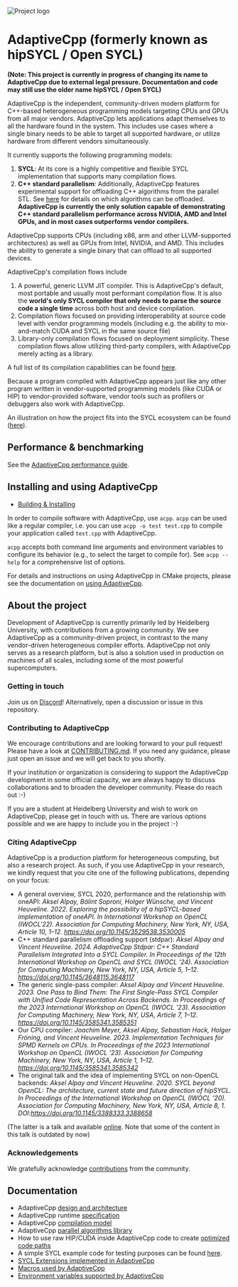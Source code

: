 ![Project logo](/doc/img/logo/logo-color.png)

# AdaptiveCpp (formerly known as hipSYCL / Open SYCL)

**(Note: This project is currently in progress of changing its name to AdaptiveCpp due to external legal pressure. Documentation and code may still use the older name hipSYCL / Open SYCL)**

AdaptiveCpp is the independent, community-driven modern platform for C++-based heterogeneous programming models targeting CPUs and GPUs from all major vendors. AdaptiveCpp lets applications adapt themselves to all the hardware found in the system. This includes use cases where a single binary needs to be able to target all supported hardware, or utilize hardware from different vendors simultaneously.

It currently supports the following programming models:
1. **SYCL**: At its core is a highly competitive and flexible SYCL implementation that supports many compilation flows.
2. **C++ standard parallelism**: Additionally, AdaptiveCpp features experimental support for offloading C++ algorithms from the parallel STL. See [here](doc/stdpar.md) for details on which algorithms can be offloaded. **AdaptiveCpp is currently the only solution capable of demonstrating C++ standard parallelism performance across NVIDIA, AMD and Intel GPUs, and in most cases outperforms vendor compilers.**

AdaptiveCpp supports CPUs (including x86, arm and other LLVM-supported architectures) as well as GPUs from Intel, NVIDIA, and AMD. This includes the ability to generate a single binary that can offload to all supported devices.

AdaptiveCpp's compilation flows include
1. A powerful, generic LLVM JIT compiler. This is AdaptiveCpp's default, most portable and usually most performant compilation flow. It is also the **world's only SYCL compiler that only needs to parse the source code a single time** across both host and device compilation.
2. Compilation flows focused on providing interoperability at source code level with vendor programming models (including e.g. the ability to mix-and-match CUDA and SYCL in the same source file)
3. Library-only compilation flows focused on deployment simplicity. These compilation flows allow utilizing third-party compilers, with AdaptiveCpp merely acting as a library.

A full list of its compilation capabilities can be found [here](doc/compilation.md).

Because a program compiled with AdaptiveCpp appears just like any other program written in vendor-supported programming models (like CUDA or HIP) to vendor-provided software, vendor tools such as profilers or debuggers also work with AdaptiveCpp.

An illustration on how the project fits into the SYCL ecosystem can be found ([here](doc/sycl-ecosystem.md)).


## Performance & benchmarking

See the [AdaptiveCpp performance guide](doc/performance.md).

## Installing and using AdaptiveCpp
* [Building & Installing](doc/installing.md)

In order to compile software with AdaptiveCpp, use `acpp`. `acpp` can be used like a regular compiler, i.e. you can use `acpp -o test test.cpp` to compile your application called `test.cpp` with AdaptiveCpp.

`acpp` accepts both command line arguments and environment variables to configure its behavior (e.g., to select the target to compile for). See `acpp --help` for a comprehensive list of options.

For details and instructions on using AdaptiveCpp in CMake projects, please see the documentation on [using AdaptiveCpp](doc/using-acpp.md).


## About the project

Development of AdaptiveCpp is currently primarily led by Heidelberg University, with contributions from a growing community. We see AdaptiveCpp as a community-driven project, in contrast to the many vendor-driven heterogeneous compiler efforts.
AdaptiveCpp not only serves as a research platform, but is also a solution used in production on machines of all scales, including some of the most powerful supercomputers.

### Getting in touch

Join us on [Discord](https://discord.gg/s2p7Vccwh3)!
Alternatively, open a discussion or issue in this repository.

### Contributing to AdaptiveCpp

We encourage contributions and are looking forward to your pull request! Please have a look at [CONTRIBUTING.md](CONTRIBUTING.md). If you need any guidance, please just open an issue and we will get back to you shortly.

If your institution or organization is considering to support the AdaptiveCpp development in some official capacity, we are always happy to discuss collaborations and to broaden the developer community. Please do reach out :-)

If you are a student at Heidelberg University and wish to work on AdaptiveCpp, please get in touch with us. There are various options possible and we are happy to include you in the project :-)

### Citing AdaptiveCpp

AdaptiveCpp is a production platform for heterogeneous computing, but also a research project. As such, if you use AdaptiveCpp in your research, we kindly request that you cite one of the following publications, depending on your focus:

* A general overview, SYCL 2020, performance and the relationship with oneAPI: *Aksel Alpay, Bálint Soproni, Holger Wünsche, and Vincent Heuveline. 2022. Exploring the possibility of a hipSYCL-based implementation of oneAPI. In International Workshop on OpenCL (IWOCL'22). Association for Computing Machinery, New York, NY, USA, Article 10, 1–12. https://doi.org/10.1145/3529538.3530005*
* C++ standard parallelism offloading support (stdpar): *Aksel Alpay and Vincent Heuveline. 2024. AdaptiveCpp Stdpar: C++ Standard Parallelism Integrated Into a SYCL Compiler. In Proceedings of the 12th International Workshop on OpenCL and SYCL (IWOCL '24). Association for Computing Machinery, New York, NY, USA, Article 5, 1–12. https://doi.org/10.1145/3648115.3648117*
* The generic single-pass compiler: *Aksel Alpay and Vincent Heuveline. 2023. One Pass to Bind Them: The First Single-Pass SYCL Compiler with Unified Code Representation Across Backends. In Proceedings of the 2023 International Workshop on OpenCL (IWOCL '23). Association for Computing Machinery, New York, NY, USA, Article 7, 1–12. https://doi.org/10.1145/3585341.3585351*
* Our CPU compiler: *Joachim Meyer, Aksel Alpay, Sebastian Hack, Holger Fröning, and Vincent Heuveline. 2023. Implementation Techniques for SPMD Kernels on CPUs. In Proceedings of the 2023 International Workshop on OpenCL (IWOCL '23). Association for Computing Machinery, New York, NY, USA, Article 1, 1–12. https://doi.org/10.1145/3585341.3585342*
* The original talk and the idea of implementing SYCL on non-OpenCL backends: *Aksel Alpay and Vincent Heuveline. 2020. SYCL beyond OpenCL: The architecture, current state and future direction of hipSYCL. In Proceedings of the International Workshop on OpenCL (IWOCL ’20). Association for Computing Machinery, New York, NY, USA, Article 8, 1. DOI:https://doi.org/10.1145/3388333.3388658*

(The latter is a talk and available [online](https://www.youtube.com/watch?v=kYrY80J4ZAs). Note that some of the content in this talk is outdated by now)

### Acknowledgements

We gratefully acknowledge [contributions](https://github.com/illuhad/hipSYCL/graphs/contributors) from the community.


## Documentation
* AdaptiveCpp [design and architecture](doc/architecture.md)
* AdaptiveCpp runtime [specification](doc/runtime-spec.md)
* AdaptiveCpp [compilation model](doc/compilation.md)
* AdaptiveCpp [parallel algorithms library](doc/algorithms.md)
* How to use raw HIP/CUDA inside AdaptiveCpp code to create [optimized code paths](doc/hip-source-interop.md)
* A simple SYCL example code for testing purposes can be found [here](doc/examples.md).
* [SYCL Extensions implemented in AdaptiveCpp](doc/extensions.md)
* [Macros used by AdaptiveCpp](doc/macros.md)
* [Environment variables supported by AdaptiveCpp](doc/env_variables.md)
